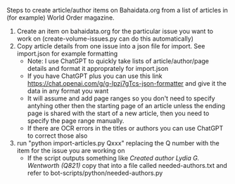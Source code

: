 Steps to create article/author items on Bahaidata.org from a list of articles in (for example) World Order magazine.

1. Create an item on bahaidata.org for the particular issue you want to work on (create-volume-issues.py can do this automatically)
2. Copy article details from one issue into a json file for import. See import.json for example formatting
   - Note: I use ChatGPT to quickly take lists of article/author/page details and format it approprately for import.json
   - If you have ChatGPT plus you can use this link https://chat.openai.com/g/g-Ipzj7gTcs-json-formatter and give it the data in any format you want
    - It will assume and add page ranges so you don't need to specify antyhing other then the starting page of an article unless the ending page is shared with the start of a new article, then you need to specify the page range manually. 
   - If there are OCR errors in the titles or authors you can use ChatGPT to correct those also
3. run "python import-articles.py Qxxx" replacing the Q number with the item for the issue you are working on
   - If the script outputs something like *Created author Lydia G. Wentworth (Q821)* copy that into a file called needed-authors.txt and refer to bot-scripts/python/needed-authors.py
